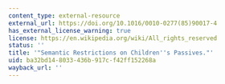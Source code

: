 ```yaml
---
content_type: external-resource
external_url: https://doi.org/10.1016/0010-0277(85)90017-4
has_external_license_warning: true
license: https://en.wikipedia.org/wiki/All_rights_reserved
status: ''
title: '"Semantic Restrictions on Children''s Passives."'
uid: ba32bd14-8033-436b-917c-f42ff152268a
wayback_url: ''
---
```

